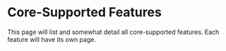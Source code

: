 # Core-Supported Features

This page will list and somewhat detail all core-supported features. Each feature will have its own page.